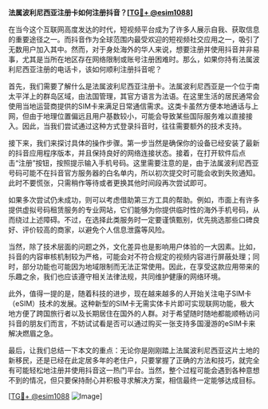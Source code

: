 **法属波利尼西亚注册卡如何注册抖音？[[TG💪+ @esim1088](https://t.me/s/esim1088)]**

在当今这个互联网高度发达的时代，短视频平台成为了许多人展示自我、获取信息的重要途径之一。而抖音作为全球范围内最受欢迎的短视频社交应用之一，吸引了无数用户加入其中。然而，对于身处海外的华人来说，想要注册并使用抖音并非易事，尤其是当所在地区存在网络限制或账号注册困难时。那么，如果你持有法属波利尼西亚注册的电话卡，该如何顺利注册抖音呢？

首先，我们需要了解什么是法属波利尼西亚注册卡。法属波利尼西亚是一个位于南太平洋上的群岛区域，由法国管理，其官方语言为法语。在这里生活的居民通常会使用当地运营商提供的SIM卡来满足日常通信需求。这类卡虽然方便本地通话与上网，但由于地理位置偏远且用户基数较小，可能会导致某些国际服务难以直接接入。因此，当我们尝试通过这种方式登录抖音时，往往需要额外的技术支持。

接下来，我们来探讨具体的操作步骤。第一步当然是确保你的设备已经安装了最新的抖音应用程序版本，并且保持良好的网络连接状态。接着，在打开软件后点击“注册”按钮，按照提示输入手机号码。这里需要注意的是，由于法属波利尼西亚号码可能不在抖音官方服务器的白名单内，所以初次提交时可能会收到失败通知。此时不要慌张，只需稍作等待或者更换其他时间段再次尝试即可。

如果多次尝试仍未成功，则可以考虑借助第三方工具的帮助。例如，市面上有许多提供虚拟号码租赁服务的专业网站，它们能够为你提供临时性的海外手机号码，从而绕过上述障碍。不过，在选择此类服务时一定要谨慎甄别，优先挑选那些口碑良好、评价较高的商家，以避免个人信息泄露等风险。

当然，除了技术层面的问题之外，文化差异也是影响用户体验的一大因素。比如，抖音的内容审核机制较为严格，可能会对不符合规定的视频内容进行屏蔽处理；同时，部分功能也可能因为地域限制而无法正常使用。因此，在享受这款应用带来的乐趣之余，我们也应该遵守相关法律法规，共同维护健康的网络环境。

此外，值得一提的是，随着科技的进步，现在越来越多的人开始关注电子SIM卡（eSIM）技术的发展。这种新型的SIM卡无需实体卡片即可实现联网功能，极大地方便了跨国旅行者以及长期居住在国外的人群。对于希望随时随地都能顺畅访问抖音的朋友们而言，不妨试试看是否可以通过购买一张支持多国漫游的eSIM卡来解决燃眉之急。

最后，让我们总结一下本文的重点：无论你是刚刚踏上法属波利尼西亚这片土地的新移民，还是已经在此定居多年的老住户，只要掌握了正确的方法和技巧，就完全有可能轻松地注册并使用抖音这一热门平台。当然，整个过程可能会遇到各种意想不到的情况，但只要保持耐心并积极寻求解决方案，相信最终一定能够达成目标。

[[TG💪+ @esim1088](https://t.me/s/esim1088) ![Image](https://i.postimg.cc/4NQfJmqS/Snipaste-2025-05-13-00-14-12.png)]